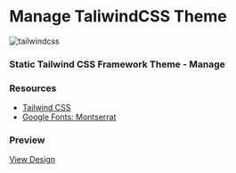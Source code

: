 # Manage TaliwindCSS Theme

<div>
  <div>
    <img src="https://img.shields.io/badge/-Tailwind_CSS-black?style=for-the-badge&logoColor=white&logo=tailwindcss&color=06B6D4" alt="tailwindcss" />
  </div>
  <h3>Static Tailwind CSS Framework Theme - Manage</h3>
</div>

### Resources

- [Tailwind CSS](https://tailwindcss.com)
- [Google Fonts: Montserrat](https://fonts.google.com/specimen/Montserrat)

### Preview

[View Design](https://raw.githubusercontent.com/edantal/Theme-Manage--TailwindCSS/main/preview.jpg)

<!--

---

### Source

[Landing Page with Tailwind CSS](https://youtu.be/dFgzHOX84xQ?si=GGdJf1Pd8Lv_kB7o)

-->
